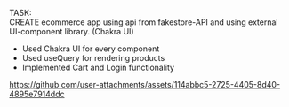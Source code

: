 TASK:  
CREATE ecommerce app using api from fakestore-API and using external UI-component library. (Chakra UI)  

- Used Chakra UI for every component
- Used useQuery for rendering products 
- Implemented Cart and Login functionality
  

https://github.com/user-attachments/assets/114abbc5-2725-4405-8d40-4895e7914ddc

